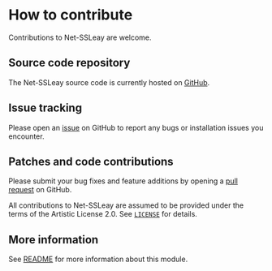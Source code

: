 # How to contribute

Contributions to Net-SSLeay are welcome.

## Source code repository
The Net-SSLeay source code is currently hosted on
[GitHub](https://github.com/radiator-software/p5-net-ssleay).

## Issue tracking
Please open an [issue](https://github.com/radiator-software/p5-net-ssleay/issues)
on GitHub to report any bugs or installation issues you encounter.

## Patches and code contributions
Please submit your bug fixes and feature additions by opening a
[pull request](https://github.com/radiator-software/p5-net-ssleay/pulls)
on GitHub.

All contributions to Net-SSLeay are assumed to be provided under the
terms of the Artistic License 2.0. See [`LICENSE`](LICENSE) for details.

## More information
See [README](README) for more information about this module.
